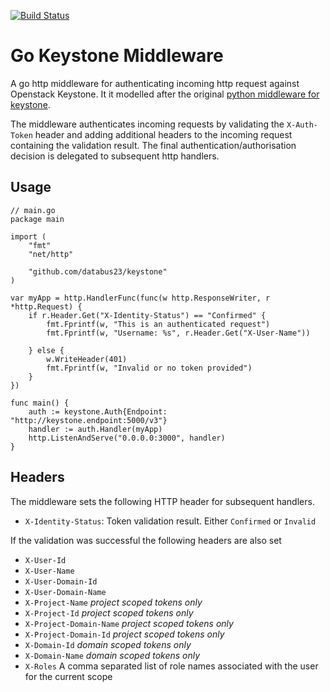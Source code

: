 [![Build Status](https://travis-ci.org/databus23/keystone.png?branch=master)](https://travis-ci.org/databus23/keystone)

Go Keystone Middleware
======================
A go http middleware for authenticating incoming http request against Openstack Keystone. It it modelled after the original [python middleware for keystone](http://docs.openstack.org/developer/keystonemiddleware/middlewarearchitecture.html).

The middleware authenticates incoming requests by validating the `X-Auth-Token` header and adding additional headers to the incoming request containing the validation result. The final authentication/authorisation decision is delegated to subsequent http handlers.

Usage
-----
```
// main.go
package main

import (
	"fmt"
	"net/http"

	"github.com/databus23/keystone"
)

var myApp = http.HandlerFunc(func(w http.ResponseWriter, r *http.Request) {
	if r.Header.Get("X-Identity-Status") == "Confirmed" {
		fmt.Fprintf(w, "This is an authenticated request")
		fmt.Fprintf(w, "Username: %s", r.Header.Get("X-User-Name"))

	} else {
		w.WriteHeader(401)
		fmt.Fprintf(w, "Invalid or no token provided")
	}
})

func main() {
	auth := keystone.Auth{Endpoint: "http://keystone.endpoint:5000/v3"}
	handler := auth.Handler(myApp)
	http.ListenAndServe("0.0.0.0:3000", handler)
}
```

Headers 
-------
The middleware sets the following HTTP header for subsequent handlers.

 * `X-Identity-Status`: Token validation result. Either `Confirmed` or `Invalid`

If the validation was successful the following headers are also set

 * `X-User-Id`
 * `X-User-Name`
 * `X-User-Domain-Id`
 * `X-User-Domain-Name`
 * `X-Project-Name` *project scoped tokens only*
 * `X-Project-Id` *project scoped tokens only*
 * `X-Project-Domain-Name` *project scoped tokens only*
 * `X-Project-Domain-Id` *project scoped tokens only*
 * `X-Domain-Id` *domain scoped tokens only*
 * `X-Domain-Name` *domain scoped tokens only*
 * `X-Roles` A comma separated list of role names associated with the user for the current scope
